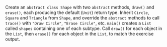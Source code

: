 

Create an `abstract class Shape` with two `abstract` methods, `draw()` and
`erase()`, each producing the default (`Unit`) return type. Inherit `Circle`,
`Square` and `Triangle` from `Shape`, and override the `abstract` methods to
call `trace()` with `"Draw Circle"`, `"Erase Circle"`, etc. `main()` creates a
`List` called `shapes` containing one of each subtype. Call `draw()` for each
object in the `List`, then `erase()` for each object in the `List`, to match the
exercise output.
